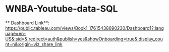 # WNBA-Youtube-data-SQL
** Dashboard Link**: https://public.tableau.com/views/Book1_17615438690230/Dashboard1?:language=en-US&:sid=&:redirect=auth&publish=yes&showOnboarding=true&:display_count=n&:origin=viz_share_link
